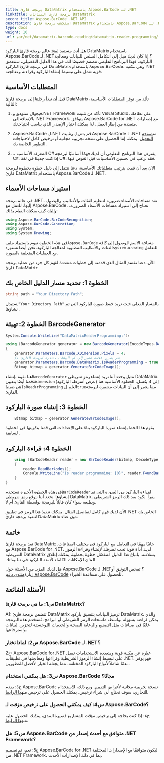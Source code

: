 ```yaml
---
title: برمجة قارئ DataMatrix باستخدام Aspose.BarCode لـ .NET
linktitle: برمجة قارئ البيانات DataMatrix
second_title: Aspose.BarCode .NET API
description: استكشف برمجة قارئ DataMatrix باستخدام Aspose.BarCode لـ .NET. تعرف على كيفية إنشاء وقراءة الرموز الشريطية DataMatrix في تطبيقات .NET الخاصة بك باستخدام هذا الدليل الشامل.
type: docs
weight: 10
url: /ar/net/datamatrix-barcode-reading/datamatrix-reader-programming/
---
```

هل أنت مستعد لفتح عالم برمجة قارئ الباركود DataMatrix باستخدام Aspose.BarCode لـ .NET؟ إذا كان لديك ميل إلى التكامل السلس للبيانات ومعالجة الباركود، فهذا البرنامج التعليمي مصمم خصيصًا لك. في هذا الدليل التفصيلي، سنتعمق في برمجة قارئ الباركود DataMatrix باستخدام Aspose.BarCode، وهي مكتبة .NET قوية تعمل على تبسيط إنشاء الباركود وقراءته ومعالجته. 

## المتطلبات الأساسية

قبل أن نبدأ رحلتنا إلى برمجة قارئ DataMatrix، تأكد من توفر المتطلبات الأساسية التالية:

1. فيجوال ستوديو و.NET Framework
تأكد من تثبيت Visual Studio على نظامك، بالإضافة إلى .NET Framework. يتوافق Aspose.BarCode for .NET مع إصدارات متعددة من إطار العمل، لذا يمكنك اختيار الإصدار الذي يناسب احتياجاتك.

2. Aspose.BarCode ل.NET
 قم بتنزيل وتثبيت Aspose.BarCode لـ .NET من[صفحة التحميل](https://releases.aspose.com/barcode/net/). يمكنك إما الحصول على نسخة تجريبية مجانية أو ترخيص كامل لاحتياجات التطوير الخاصة بك.

3. المعرفة الأساسية بـ C#
يفترض هذا البرنامج التعليمي أن لديك فهمًا أساسيًا لبرمجة C#. إذا كنت جديدًا في لغة C#، فقد ترغب في تحسين الأساسيات قبل الغوص فيها.

الآن بعد أن قمت بترتيب متطلباتك الأساسية، دعنا ننتقل إلى دليل خطوة بخطوة لبرمجة قارئ DataMatrix باستخدام Aspose.BarCode لـ .NET.

## استيراد مساحات الأسماء

في عالم برمجة .NET، تعد مساحات الأسماء ضرورية لتنظيم الفئات والأساليب والوصول إليها. للعمل مع Aspose.BarCode، تحتاج إلى استيراد مساحات الأسماء الضرورية. وإليك كيف يمكنك القيام بذلك:

```csharp
using Aspose.BarCode.BarCodeRecognition;
using Aspose.BarCode.Generation;
using System;
using System.Drawing;
```

 في هذه الخطوة نقوم باستيراد ملف`Aspose.BarCode` مساحة الاسم للوصول إلى كافة الفئات والأساليب المطلوبة لمعالجة الباركود. نحن أيضا نستورد`System.Drawing` للتعامل مع العمليات المتعلقة بالصورة.

الآن، دعنا نقسم المثال الذي قدمته إلى خطوات متعددة لفهم كل جزء من عملية برمجة قارئ DataMatrix:

## الخطوة 1: تحديد مسار الدليل الخاص بك

```csharp
string path = "Your Directory Path";
```

 يستبدل`"Your Directory Path"` بالمسار الفعلي حيث تريد حفظ صورة الباركود التي تم إنشاؤها.

## الخطوة 2: تهيئة BarcodeGenerator

```csharp
System.Console.WriteLine("DataMatrixReaderProgramming:");

using (BarcodeGenerator generator = new BarcodeGenerator(EncodeTypes.DataMatrix, "Aspose"))
{
    generator.Parameters.Barcode.XDimension.Pixels = 4;
    // قم بتعيين علامة تشير إلى أن البيانات مشفرة لبرمجة القارئ
    generator.Parameters.Barcode.DataMatrix.IsReaderProgramming = true;
    Bitmap bitmap = generator.GenerateBarCodeImage();
```

 هنا نقوم بإنشاء`BarcodeGenerator` مثيل وحدد أننا نريد إنشاء رمز شريطي DataMatrix. قمنا أيضًا بتعيين`XDimension` (عرض أشرطة الباركود) إلى 4 بكسل. الخطوة الأساسية هنا هي ضبط`IsReaderProgramming` العلم ل`true`مما يشير إلى أن البيانات مشفرة لبرمجة القارئ.

## الخطوة 3: إنشاء صورة الباركود

```csharp
    Bitmap bitmap = generator.GenerateBarCodeImage();
```

يقوم هذا الخط بإنشاء صورة الباركود بناءً على الإعدادات التي قمنا بتكوينها في الخطوة السابقة.

## الخطوة 4: قراءة الباركود

```csharp
    using (BarCodeReader reader = new BarCodeReader(bitmap, DecodeType.DataMatrix))
    {
        reader.ReadBarCodes();
        Console.WriteLine("Is reader programming: {0}", reader.FoundBarCodes[0].Extended.DataMatrix.IsReaderProgramming);
    }
}
```

 في هذه الخطوة الأخيرة نستخدم`BarCodeReader` لقراءة الباركود من الصورة التي تم إنشاؤها. نحدد أننا نتوقع رمز شريطي DataMatrix. يقرأ الكود بعد ذلك الرمز الشريطي ويطبعه سواء كان قابلاً للبرمجة بواسطة القارئ أم لا.

الآن لديك فهم كامل لتفاصيل المثال. يمكنك تنفيذ هذا الرمز في تطبيق .NET الخاص بك لتنفيذ برمجة قارئ DataMatrix دون عناء.

## خاتمة

تعد برمجة قارئ DataMatrix جانبًا مهمًا في التعامل مع الباركود في مختلف الصناعات. مع Aspose.BarCode for .NET، لديك أداة قوية تحت تصرفك لإنشاء وقراءة الرموز الشريطية DataMatrix بسلاسة. باتباع هذا الدليل المفصّل خطوة بخطوة، يمكنك إطلاق العنان للإمكانات الكاملة لأتمتة الباركود في تطبيقاتك.

 هل لديك المزيد من الأسئلة حول Aspose.BarCode لـ .NET؟ تفحص ال[توثيق](https://reference.aspose.com/barcode/net/) أو زيارة[منتدى دعم Aspose.BarCode](https://forum.aspose.com/c/barcode/13) للحصول على مساعدة الخبراء.

## الأسئلة الشائعة

### س1: ما هي برمجة قارئ DataMatrix؟

A1: تتضمن برمجة قارئ DataMatrix ترميز البيانات بتنسيق باركود DataMatrix، والذي يمكن قراءته بسهولة بواسطة ماسحات الرمز الشريطي أو البرامج. تُستخدم هذه البرمجة غالبًا في صناعات مثل التصنيع والرعاية الصحية والخدمات اللوجستية لتخزين البيانات واسترجاعها.

### س2: لماذا تختار Aspose.BarCode لـ .NET؟

ج2: Aspose.BarCode for .NET عبارة عن مكتبة قوية ومتعددة الاستخدامات تعمل على تبسيط إنشاء الرموز الشريطية وقراءتها ومعالجتها في تطبيقات .NET. فهو يوفر دعمًا شاملاً لأنواع الباركود المختلفة، مما يجعله الخيار الأفضل للمطورين.

### س3: هل يمكنني استخدام Aspose.BarCode مجانًا؟

 ج3: يقدم Aspose.BarCode نسخة تجريبية مجانية لأغراض التقييم. ومع ذلك، للاستخدام التجاري، سوف تحتاج إلى شراء ترخيص. يمكنك الحصول على ترخيص من[هذا الرابط](https://purchase.aspose.com/buy).

### س4: كيف يمكنني الحصول على ترخيص مؤقت لـ Aspose.BarCode؟

 ج4: إذا كنت بحاجة إلى ترخيص مؤقت للمشاريع قصيرة المدى، يمكنك الحصول عليه من[هذا الرابط](https://purchase.aspose.com/temporary-license/).

### س 5: هل Aspose.BarCode متوافق مع أحدث إصدار من .NET Framework؟

ج5: نعم، تم تصميم Aspose.BarCode for .NET ليكون متوافقًا مع الإصدارات المختلفة من .NET Framework، بما في ذلك الإصدارات الأحدث.